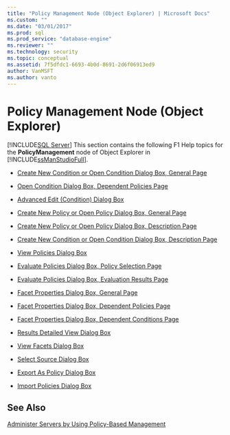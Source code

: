 ```yaml
---
title: "Policy Management Node (Object Explorer) | Microsoft Docs"
ms.custom: ""
ms.date: "03/01/2017"
ms.prod: sql
ms.prod_service: "database-engine"
ms.reviewer: ""
ms.technology: security
ms.topic: conceptual
ms.assetid: 7f5dfdc1-6693-4b0d-8691-2d6f06913ed9
author: VanMSFT
ms.author: vanto
---
```

# Policy Management Node (Object Explorer)
 [!INCLUDE[SQL Server](../../includes/applies-to-version/_ssnoversion.md)]
  This section contains the following F1 Help topics for the **PolicyManagement** node of Object Explorer in [!INCLUDE[ssManStudioFull](../../includes/ssmanstudiofull-md.md)].  
  
-   [Create New Condition or Open Condition Dialog Box, General Page](../../relational-databases/policy-based-management/create-new-condition-or-open-condition-dialog-box-general-page.md)  
  
-   [Open Condition Dialog Box, Dependent Policies Page](../../relational-databases/policy-based-management/open-condition-dialog-box-dependent-policies-page.md)  
  
-   [Advanced Edit &#40;Condition&#41; Dialog Box](../../relational-databases/policy-based-management/advanced-edit-condition-dialog-box.md)  
  
-   [Create New Policy or Open Policy Dialog Box, General Page](../../relational-databases/policy-based-management/create-new-policy-or-open-policy-dialog-box-general-page.md)  
  
-   [Create New Policy or Open Policy Dialog Box, Description Page](../../relational-databases/policy-based-management/create-new-policy-or-open-policy-dialog-box-description-page.md)  
  
-   [Create New Condition or Open Condition Dialog Box, Description Page](../../relational-databases/policy-based-management/create-new-condition-or-open-condition-dialog-box-description-page.md)  
  
-   [View Policies Dialog Box](../../relational-databases/policy-based-management/view-policies-dialog-box.md)  
  
-   [Evaluate Policies Dialog Box, Policy Selection Page](../../relational-databases/policy-based-management/evaluate-policies-dialog-box-policy-selection-page.md)  
  
-   [Evaluate Policies Dialog Box, Evaluation Results Page](../../relational-databases/policy-based-management/evaluate-policies-dialog-box-evaluation-results-page.md)  
  
-   [Facet Properties Dialog Box, General Page](../../relational-databases/policy-based-management/facet-properties-dialog-box-general-page.md)  
  
-   [Facet Properties Dialog Box, Dependent Policies Page](../../relational-databases/policy-based-management/facet-properties-dialog-box-dependent-policies-page.md)  
  
-   [Facet Properties Dialog Box, Dependent Conditions Page](../../relational-databases/policy-based-management/facet-properties-dialog-box-dependent-conditions-page.md)  
  
-   [Results Detailed View Dialog Box](../../relational-databases/policy-based-management/results-detailed-view-dialog-box.md)  
  
-   [View Facets Dialog Box](../../relational-databases/policy-based-management/view-facets-dialog-box.md)  
  
-   [Select Source Dialog Box](../../relational-databases/policy-based-management/select-source-dialog-box.md)  
  
-   [Export As Policy Dialog Box](../../relational-databases/policy-based-management/export-as-policy-dialog-box.md)  
  
-   [Import Policies Dialog Box](../../relational-databases/policy-based-management/import-policies-dialog-box.md)  
  
## See Also  
 [Administer Servers by Using Policy-Based Management](../../relational-databases/policy-based-management/administer-servers-by-using-policy-based-management.md)  
  
  
